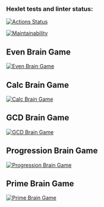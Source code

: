 ### Hexlet tests and linter status:
[![Actions Status](https://github.com/GuVictory/frontend-project-44/workflows/hexlet-check/badge.svg)](https://github.com/GuVictory/frontend-project-44/actions)

[![Maintainability](https://api.codeclimate.com/v1/badges/ca254a854cc6634e56e8/maintainability)](https://codeclimate.com/github/GuVictory/frontend-project-44/maintainability)

## Even Brain Game
[![Even Brain Game](https://asciinema.org/a/LztfC0M7lShTNtpGD3VGFXjp3.svg)](https://asciinema.org/a/LztfC0M7lShTNtpGD3VGFXjp3)

## Calc Brain Game
[![Calc Brain Game](https://asciinema.org/a/P0vufsLP6igINiJRqNWU7diC4.svg)](https://asciinema.org/a/P0vufsLP6igINiJRqNWU7diC4)

## GCD Brain Game
[![GCD Brain Game](https://asciinema.org/a/bXZM86u4VqyXresEY5uv4ofqT.svg)](https://asciinema.org/a/bXZM86u4VqyXresEY5uv4ofqT)

## Progression Brain Game
[![Progression Brain Game](https://asciinema.org/a/W02OspBCAa76IuDnlb3MHaY4T.svg)](https://asciinema.org/a/W02OspBCAa76IuDnlb3MHaY4T)

## Prime Brain Game
[![Prime Brain Game](https://asciinema.org/a/fQ7rp3F97lvXMojPlMO3HhpvM.svg)](https://asciinema.org/a/fQ7rp3F97lvXMojPlMO3HhpvM)